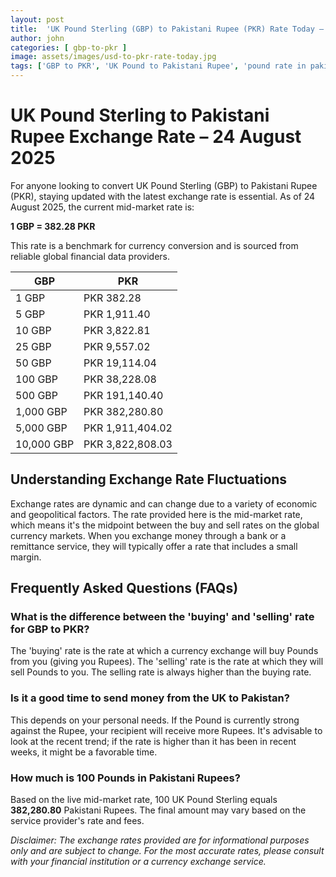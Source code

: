 ```yaml
---
layout: post
title:  'UK Pound Sterling (GBP) to Pakistani Rupee (PKR) Rate Today – 24 August 2025'
author: john
categories: [ gbp-to-pkr ]
image: assets/images/usd-to-pkr-rate-today.jpg
tags: ['GBP to PKR', 'UK Pound to Pakistani Rupee', 'pound rate in pakistan', 'great britain pound to pkr', 'uk to pakistan money transfer']
---
```


# UK Pound Sterling to Pakistani Rupee Exchange Rate – 24 August 2025

For anyone looking to convert UK Pound Sterling (GBP) to Pakistani Rupee (PKR), staying updated with the latest exchange rate is essential. As of 24 August 2025, the current mid-market rate is:

**1 GBP = 382.28 PKR**

This rate is a benchmark for currency conversion and is sourced from reliable global financial data providers.

| GBP | PKR |
| --- | --- |
| 1 GBP | PKR 382.28 |
| 5 GBP | PKR 1,911.40 |
| 10 GBP | PKR 3,822.81 |
| 25 GBP | PKR 9,557.02 |
| 50 GBP | PKR 19,114.04 |
| 100 GBP | PKR 38,228.08 |
| 500 GBP | PKR 191,140.40 |
| 1,000 GBP | PKR 382,280.80 |
| 5,000 GBP | PKR 1,911,404.02 |
| 10,000 GBP | PKR 3,822,808.03 |


## Understanding Exchange Rate Fluctuations

Exchange rates are dynamic and can change due to a variety of economic and geopolitical factors. The rate provided here is the mid-market rate, which means it's the midpoint between the buy and sell rates on the global currency markets. When you exchange money through a bank or a remittance service, they will typically offer a rate that includes a small margin.

## Frequently Asked Questions (FAQs)

### What is the difference between the 'buying' and 'selling' rate for GBP to PKR?

The 'buying' rate is the rate at which a currency exchange will buy Pounds from you (giving you Rupees). The 'selling' rate is the rate at which they will sell Pounds to you. The selling rate is always higher than the buying rate.

### Is it a good time to send money from the UK to Pakistan?

This depends on your personal needs. If the Pound is currently strong against the Rupee, your recipient will receive more Rupees. It's advisable to look at the recent trend; if the rate is higher than it has been in recent weeks, it might be a favorable time.

### How much is 100 Pounds in Pakistani Rupees?

Based on the live mid-market rate, 100 UK Pound Sterling equals **382,280.80** Pakistani Rupees. The final amount may vary based on the service provider's rate and fees.



*Disclaimer: The exchange rates provided are for informational purposes only and are subject to change. For the most accurate rates, please consult with your financial institution or a currency exchange service.*
